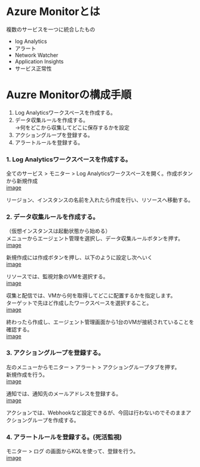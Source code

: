 # Azure Monitorとは  

複数のサービスを一つに統合したもの  
 - log Analytics  
 - アラート  
 - Network Watcher  
 - Application Insights  
 - サービス正常性  

# Auzre Monitorの構成手順  

 1. Log Analyticsワークスペースを作成する。  
 2. データ収集ルールを作成する。  
    →何をどこから収集してどこに保存するかを設定  
 3. アクショングループを登録する。  
 4. アラートルールを登録する。  


### 1. Log Analyticsワークスペースを作成する。  

全てのサービス > モニター > Log Analyticsワークスペースを開く。作成ボタンから新規作成  
[image](/image/11.png)  

リージョン、インスタンスの名前を入れたら作成を行い、リソースへ移動する。  

### 2. データ収集ルールを作成する。  

（仮想インスタンスは起動状態から始める）  
メニューからエージェント管理を選択し、データ収集ルールボタンを押す。
[image](/image/12.png)  

新規作成には作成ボタンを押し、以下のように設定し次へいく  
[image](/image/13.png)  

リソースでは、監視対象のVMを選択する。  
[image](/image/14.png)  

収集と配信では、VMから何を取得してどこに配置するかを指定します。  
ターゲットで先ほど作成したワークスペースを選択すること。  
[image](/image/15.png)  

終わったら作成し、エージェント管理画面から1台のVMが接続されていることを確認する。  
[image](/image/16.png)  


### 3. アクショングループを登録する。  

左のメニューからモニター > アラート > アクショングループタブを押す。  
新規作成を行う。  
[image](/image/17.png)  

通知では、通知先のメールアドレスを登録する。  
[image](/image/18.png)  

アクションでは、Webhookなど設定できるが、今回は行わないのでそのままアクショングループを作成する。  


### 4. アラートルールを登録する。(死活監視)  

モニター > ログ の画面からKQLを使って、登録を行う。  
[image](/image/19.png)  